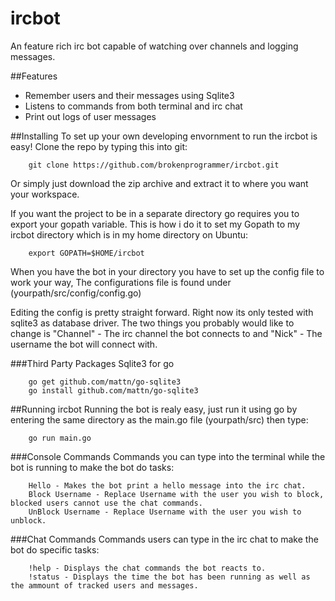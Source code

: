 # ircbot
An feature rich irc bot capable of watching over channels and logging messages.

##Features
* Remember users and their messages using Sqlite3
* Listens to commands from both terminal and irc chat
* Print out logs of user messages

##Installing
To set up your own developing envornment to run the ircbot is easy!
Clone the repo by typing this into git:
```
	git clone https://github.com/brokenprogrammer/ircbot.git
```
Or simply just download the zip archive and extract it to where you want your workspace.

If you want the project to be in a separate directory go requires you to export your gopath variable.
This is how i do it to set my Gopath to my ircbot directory which is in my home directory on Ubuntu:
```
	export GOPATH=$HOME/ircbot
```
When you have the bot in your directory you have to set up the config file to work your way, The configurations
file is found under (yourpath/src/config/config.go)

Editing the config is pretty straight forward. Right now its only tested with sqlite3 as database driver. The two things you probably would like to change is "Channel" - The irc channel the bot connects to and "Nick" - The username the bot will connect with.

###Third Party Packages
Sqlite3 for go
```
	go get github.com/mattn/go-sqlite3
	go install github.com/mattn/go-sqlite3
```
##Running ircbot
Running the bot is realy easy, just run it using go by entering the same directory as the main.go file (yourpath/src)
then type:
```
	go run main.go
```
###Console Commands
Commands you can type into the terminal while the bot is running to make the bot do tasks:
```	
	Hello - Makes the bot print a hello message into the irc chat.
	Block Username - Replace Username with the user you wish to block, blocked users cannot use the chat commands.
	UnBlock Username - Replace Username with the user you wish to unblock.
```
###Chat Commands
Commands users can type in the irc chat to make the bot do specific tasks:
```	
	!help - Displays the chat commands the bot reacts to.
	!status - Displays the time the bot has been running as well as the ammount of tracked users and messages.
```